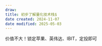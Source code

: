 ```yaml
---
draw:
title: 初步了解量化技术栈$
date created: 2024-11-07
date modified: 2025-05-03
---
```


价值不大！锁定苹果、英伟达、IBIT，定投即可
